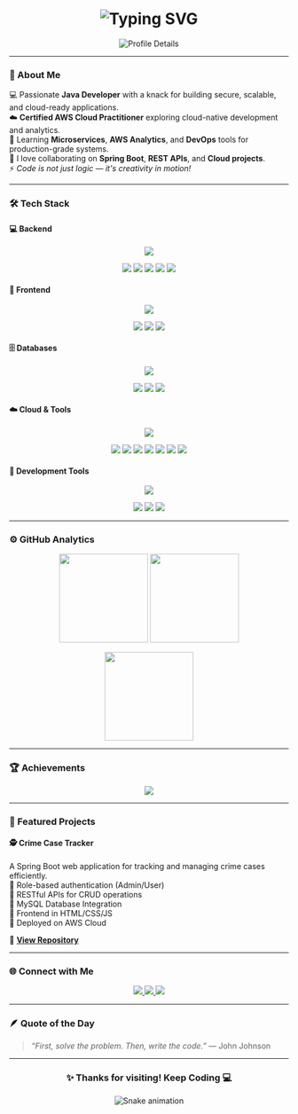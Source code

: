 <!-- Profile Header -->
<h1 align="center">
  <img src="https://readme-typing-svg.herokuapp.com?font=Fira+Code&weight=700&size=30&duration=3000&pause=1000&color=00FFFF&center=true&vCenter=true&width=500&lines=Hey+There+👋;I'm+SUBRAM!;Spring+Boot+%3C+AWS+Developer;Building+Backend+Magic+✨" alt="Typing SVG" />
</h1>

<p align="center">
  <img src="https://github-profile-summary-cards.vercel.app/api/cards/profile-details?username=SUBRAMROUT&theme=tokyonight" alt="Profile Details" />
</p>

---

### 🧠 About Me  

💻 Passionate **Java Developer** with a knack for building secure, scalable, and cloud-ready applications.  
☁️ **Certified AWS Cloud Practitioner** exploring cloud-native development and analytics.    
🌱 Learning **Microservices**, **AWS Analytics**, and **DevOps** tools for production-grade systems.  
💬 I love collaborating on **Spring Boot**, **REST APIs**, and **Cloud projects**.  
⚡ *Code is not just logic — it's creativity in motion!*  

---

### 🛠️ Tech Stack

#### 💻 Backend
<p align="center">
  <img src="https://skillicons.dev/icons?i=java,python,spring,hibernate,maven,gradle" />
</p>

<p align="center">
  <img src="https://img.shields.io/badge/Microservices-Architecture-green?style=for-the-badge"/>
  <img src="https://img.shields.io/badge/RESTful-APIs-orange?style=for-the-badge"/>
  <img src="https://img.shields.io/badge/Spring%20Security-Secure-blueviolet?style=for-the-badge"/>
  <img src="https://img.shields.io/badge/JPA%20%26%20Hibernate-ORM-success?style=for-the-badge"/>
  <img src="https://img.shields.io/badge/Build%20Tools-Maven%20%26%20Gradle-blue?style=for-the-badge"/>
</p>

#### 🎨 Frontend
<p align="center">
  <img src="https://skillicons.dev/icons?i=html,css,js,react" />
</p>

<p align="center">
  <img src="https://img.shields.io/badge/Responsive%20Design-Mobile%20Friendly-blue?style=for-the-badge"/>
  <img src="https://img.shields.io/badge/Frontend%20Framework-React-lightgrey?style=for-the-badge"/>
  <img src="https://img.shields.io/badge/UI%20Design-Clean%20%26%20Modern-orange?style=for-the-badge"/>
</p>

#### 🗄️ Databases
<p align="center">
  <img src="https://skillicons.dev/icons?i=mysql,postgresql,mongodb,oracle" />
</p>

<p align="center">
  <img src="https://img.shields.io/badge/Relational%20DBs-MySQL%20%7C%20PostgreSQL-blue?style=for-the-badge"/>
  <img src="https://img.shields.io/badge/NoSQL%20DB-MongoDB-green?style=for-the-badge"/>
  <img src="https://img.shields.io/badge/Enterprise%20DB-Oracle-red?style=for-the-badge"/>
</p>

#### ☁️ Cloud & Tools
<p align="center">
  <img src="https://skillicons.dev/icons?i=aws,docker,kubernetes,terraform,jenkins,git,github,idea,vscode,linux" />
</p>

<p align="center">
  <img src="https://img.shields.io/badge/Cloud%20Platform-AWS-orange?style=for-the-badge"/>
  <img src="https://img.shields.io/badge/Containerization-Docker-blue?style=for-the-badge"/>
  <img src="https://img.shields.io/badge/Orchestration-Kubernetes-lightblue?style=for-the-badge"/>
  <img src="https://img.shields.io/badge/Automation-Terraform%20%7C%20Jenkins-yellow?style=for-the-badge"/>
  <img src="https://img.shields.io/badge/Version%20Control-Git%20%7C%20GitHub-lightgrey?style=for-the-badge"/>
  <img src="https://img.shields.io/badge/IDEs-IntelliJ%20IDEA%20%7C%20VS%20Code-green?style=for-the-badge"/>
  <img src="https://img.shields.io/badge/Operating%20System-Linux-important?style=for-the-badge"/>
</p>

#### 🧰 Development Tools
<p align="center">
  <img src="https://skillicons.dev/icons?i=intellij,eclipse,vscode,postman,bash" />
</p>

<p align="center">
  <img src="https://img.shields.io/badge/IDEs-IntelliJ%20IDEA%20%7C%20Eclipse%20%7C%20VS%20Code-blue?style=for-the-badge"/>
  <img src="https://img.shields.io/badge/API%20Testing-Postman-orange?style=for-the-badge"/>
  <img src="https://img.shields.io/badge/Scripting%20%26%20CLI-Bash-lightgrey?style=for-the-badge"/>
</p>

---

### ⚙️ GitHub Analytics

<p align="center">
  <img src="https://github-readme-stats.vercel.app/api?username=SUBRAMROUT&show_icons=true&theme=tokyonight&hide_border=true&count_private=true" height="160px"/>
  <img src="https://github-readme-streak-stats.herokuapp.com?user=SUBRAMROUT&theme=tokyonight&hide_border=true" height="160px"/>
</p>

<p align="center">
  <img src="https://github-readme-stats.vercel.app/api/top-langs/?username=SUBRAMROUT&layout=compact&theme=tokyonight&hide_border=true" height="160px"/>
</p>

---

### 🏆 Achievements
<p align="center">
  <img src="https://github-profile-trophy.vercel.app/?username=SUBRAMROUT&theme=tokyonight&margin-w=15&margin-h=15&no-bg=true&no-frame=true"/>
</p>

---

### 🚀 Featured Projects  

#### 🕵️ Crime Case Tracker  
A Spring Boot web application for tracking and managing crime cases efficiently.  
🔹 Role-based authentication (Admin/User)  
🔹 RESTful APIs for CRUD operations  
🔹 MySQL Database Integration  
🔹 Frontend in HTML/CSS/JS  
🔹 Deployed on AWS Cloud  

🔗 **[View Repository](https://github.com/SUBRAMROUT)**  

---

### 🌐 Connect with Me  

<p align="center">
  <a href="https://www.linkedin.com/in/subram-rout/" target="_blank">
    <img src="https://img.shields.io/badge/LinkedIn-0077B5?style=for-the-badge&logo=linkedin&logoColor=white"/>
  </a>
  <a href="mailto:subramrout1100@gmail.com">
    <img src="https://img.shields.io/badge/Gmail-D14836?style=for-the-badge&logo=gmail&logoColor=white"/>
  </a>
  <a href="https://subramrout.github.io/Subram-Rout-Portfolio-/" target="_blank">
    <img src="https://img.shields.io/badge/Portfolio-000000?style=for-the-badge&logo=react&logoColor=white"/>
  </a>
</p>

---

### 🪶 Quote of the Day
> *“First, solve the problem. Then, write the code.”* — John Johnson  

---

<h3 align="center">✨ Thanks for visiting! Keep Coding 💻</h3>

<p align="center">
  <img src="https://raw.githubusercontent.com/SUBRAMROUT/SUBRAMROUT/output/github-contribution-grid-snake.svg" alt="Snake animation" />
</p>
